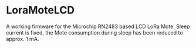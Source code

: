 # LoraMoteLCD
A working firmware for the Microchip RN2483 based LCD LoRa Mote.
Sleep current is fixed, the Mote consumption during sleep has been reduced to approx. 1 mA.
